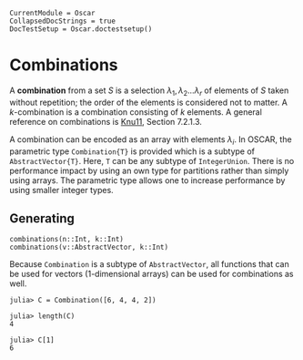```@meta
CurrentModule = Oscar
CollapsedDocStrings = true
DocTestSetup = Oscar.doctestsetup()
```

# Combinations

A **combination** from a set $S$ is a selection $\lambda_1, \lambda_2 \dots \lambda_r$ of elements of $S$ taken without repetition; the order of the elements is considered not to matter. A $k$-combination is a combination consisting of $k$ elements.
A general reference on combinations is [Knu11](@cite), Section 7.2.1.3.

A combination can be encoded as an array with elements $\lambda_i$.
In OSCAR, the parametric type `Combination{T}` is provided which is a subtype of `AbstractVector{T}`.
Here, `T` can be any subtype of `IntegerUnion`.
There is no performance impact by using an own type for partitions rather than simply using arrays.
The parametric type allows one to increase performance by using smaller integer types.


## Generating

```@docs
combinations(n::Int, k::Int)
combinations(v::AbstractVector, k::Int)
```

Because `Combination` is a subtype of `AbstractVector`, all functions that can be used for vectors (1-dimensional arrays) can be used for combinations as well.
```jldoctest
julia> C = Combination([6, 4, 4, 2])

julia> length(C)
4

julia> C[1]
6
```
